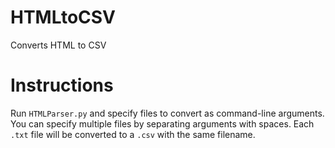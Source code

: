 # HTMLtoCSV
Converts HTML to CSV

# Instructions
Run `HTMLParser.py` and specify files to convert as command-line arguments. You can specify multiple files by separating arguments with spaces. 
Each `.txt` file will be converted to a `.csv` with the same filename. 
